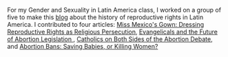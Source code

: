 For my Gender and Sexuality in Latin America class, I worked on a group of five to make this [blog](https://reproductivejusticeinlatinamerica.school.blog/) about the history of reproductive rights in Latin America. I contributed to four articles: [Miss Mexico's Gown: Dressing Reproductive Rights as Religious Persecution](https://reproductivejusticeinlatinamerica.school.blog/missmexicosdress/), [Evangelicals and the Future of Abortion Legislation
](https://reproductivejusticeinlatinamerica.school.blog/catholics-and-evangelicals/), [Catholics on Both Sides of the Abortion Debate](https://reproductivejusticeinlatinamerica.school.blog/catholicsonbothsides/), and [Abortion Bans: Saving Babies, or Killing Women?](https://reproductivejusticeinlatinamerica.school.blog/how-abortion-bans-are-killing-women/) 
